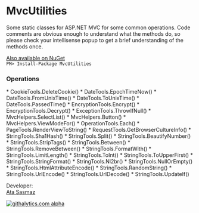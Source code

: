 MvcUtilities
============

Some static classes for ASP.NET MVC for some common operations. 
Code comments are obvious enough to understand what the methods do, 
so please check your intellisense popup to get a brief understanding 
of the methods once.

[Also available on NuGet](https://www.nuget.org/packages/MvcUtilities/)<br />
`PM> Install-Package MvcUtilities`

<h3>Operations</h3>
* CookieTools.DeleteCookie()
* DateTools.EpochTimeNow()
* DateTools.FromUnixTime()
* DateTools.ToUnixTime()
* DateTools.PassedTime()
* EncryptionTools.Encrypt()
* EncryptionTools.Decrypt()
* ExceptionTools.ThrowIfNull()
* MvcHelpers.SelectList()
* MvcHelpers.Button()
* MvcHelpers.ViewModeFor()
* OperationTools.Each()
* PageTools.RenderViewToString()
* RequestTools.GetBrowserCultureInfo()
* StringTools.Sha1Hash()
* StringTools.Split()
* StringTools.BeautifyNumber()
* StringTools.StripTags()
* StringTools.Between()
* StringTools.RemoveBetween()
* StringTools.FormatWith()
* StringTools.LimitLength()
* StringTools.ToInt()
* StringTools.ToUpperFirst()
* StringTools.StringFormat()
* StringTools.Nl2br()
* StringTools.NullOrEmpty()
* StringTools.HtmlAttributeEncode()
* StringTools.RandomString()
* StringTools.UrlEncode()
* StringTools.UrlDecode()
* StringTools.UpdateIf()

Developer: <br/>
[Ata Sasmaz](http://www.ata.io/?utm_source=github&utm_medium=link&utm_content=bottom+link&utm_campaign=Mvc-Utilities)

[![githalytics.com alpha](https://cruel-carlota.pagodabox.com/cad05c515786df6e36efe274de6227f6 "githalytics.com")](http://githalytics.com/AtaS/Mvc-Utilities)
